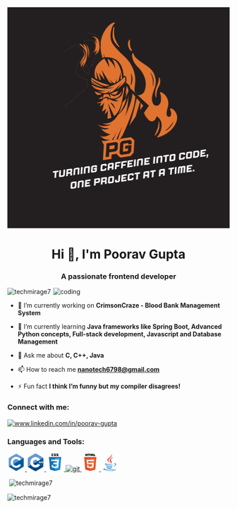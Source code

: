  <img align="centre" alt="coding" height ="500" width="800" src="h1.png">
<h1 align="center">Hi 👋, I'm Poorav Gupta</h1>
<h3 align="center">A passionate frontend developer</h3>
<img align="right" alt="coding" width="400" src="https://cdn.dribbble.com/users/1019864/screenshots/3079099/media/9e5055da2ee6c899aab9403ceb7d0dc3.gif">

<p align="left"> <img src="https://komarev.com/ghpvc/?username=techmirage7&label=Profile%20views&color=0e75b6&style=flat" alt="techmirage7" /> </p>



- 🔭 I’m currently working on **CrimsonCraze - Blood Bank Management System**

- 🌱 I’m currently learning **Java frameworks like Spring Boot, Advanced Python concepts, Full-stack development, Javascript and Database Management**

- 💬 Ask me about **C, C++, Java**

- 📫 How to reach me **nanotech6798@gmail.com**

- ⚡ Fun fact **I think I’m funny but my compiler disagrees!**

<h3 align="left">Connect with me:</h3>
<p align="left">
<a href="https://linkedin.com/in/www.linkedin.com/in/poorav-gupta" target="blank"><img align="center" src="https://raw.githubusercontent.com/rahuldkjain/github-profile-readme-generator/master/src/images/icons/Social/linked-in-alt.svg" alt="www.linkedin.com/in/poorav-gupta" height="30" width="40" /></a>
</p>

<h3 align="left">Languages and Tools:</h3>
<p align="left"> <a href="https://www.cprogramming.com/" target="_blank" rel="noreferrer"> <img src="https://raw.githubusercontent.com/devicons/devicon/master/icons/c/c-original.svg" alt="c" width="40" height="40"/> </a> <a href="https://www.w3schools.com/cpp/" target="_blank" rel="noreferrer"> <img src="https://raw.githubusercontent.com/devicons/devicon/master/icons/cplusplus/cplusplus-original.svg" alt="cplusplus" width="40" height="40"/> </a> <a href="https://www.w3schools.com/css/" target="_blank" rel="noreferrer"> <img src="https://raw.githubusercontent.com/devicons/devicon/master/icons/css3/css3-original-wordmark.svg" alt="css3" width="40" height="40"/> </a> <a href="https://git-scm.com/" target="_blank" rel="noreferrer"> <img src="https://www.vectorlogo.zone/logos/git-scm/git-scm-icon.svg" alt="git" width="40" height="40"/> </a> <a href="https://www.w3.org/html/" target="_blank" rel="noreferrer"> <img src="https://raw.githubusercontent.com/devicons/devicon/master/icons/html5/html5-original-wordmark.svg" alt="html5" width="40" height="40"/> </a> <a href="https://www.java.com" target="_blank" rel="noreferrer"> <img src="https://raw.githubusercontent.com/devicons/devicon/master/icons/java/java-original.svg" alt="java" width="40" height="40"/> </a> </p>

<p>&nbsp;<img align="center" src="https://github-readme-stats.vercel.app/api?username=techmirage7&show_icons=true&locale=en" alt="techmirage7" /></p>

<p><img align="center" src="https://github-readme-streak-stats.herokuapp.com/?user=techmirage7&" alt="techmirage7" /></p>
